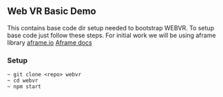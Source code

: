 ## Web VR Basic Demo
This contains base code dir setup needed to bootstrap WEBVR. To setup base code just follow these steps.
For initial work we will be using aframe library 
[aframe.io](https://aframe.io)
[Aframe docs](https://aframe.io/docs/0.7.0)

### Setup 

```shell
~ git clone <repo> webvr
~ cd webvr
~ npm start

```
